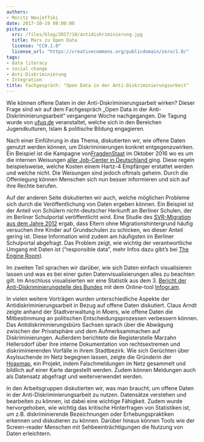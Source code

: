 ```yaml
---
authors: 
- Moritz Neujeffski
date: 2017-10-19 08:00:00
picture:
  src: /files/blog/2017/10/antidiskriminierung.jpg
  title: Marx zu Open Data
  license: "CC0.1.0"
  license_url: "https://creativecommons.org/publicdomain/zero/1.0/"
tags:
- data literacy
- social change
- Anti-Diskriminierung
- Integration
title: Fachgespräch: "Open Data in der Anti-Diskriminierungsarbeit"
---
```


Wie können offene Daten in der Anti-Diskriminierungsarbeit wirken? Dieser Frage sind wir auf dem Fachgespräch „Open Data in der Anti-Diskriminierungsarbeit“ vergangene Woche nachgegangen. Die Tagung wurde von [ufuq.de](http://www.ufuq.de/) veranstaltet, welche sich in den Bereichen Jugendkulturen, Islam & politische Bildung engagieren.
 
Nach einer Einführung in das Thema, diskutierten wir, wie offene Daten genutzt werden können, um Diskriminierungen konkret entgegenzuwirken. Ein Beispiel ist die Kampagne von[FragdenStaat](https://fragdenstaat.de/) im Oktober 2016  wo es um die internen Weisungen [aller Job-Center in Deutschland ](https://correctiv.org/recherchen/arbeit/artikel/2016/10/19/mehr-transparenz-fuer-jobcenter/) ging. Diese regeln beispielsweise, welche Kosten einem Hartz-4 Empfänger erstattet werden und welche nicht. Die Weisungen sind jedoch oftmals geheim. Durch die Offenlegung können Menschen sich nun besser informieren und sich auf ihre Rechte berufen. 
 
Auf der anderen Seite diskutierten wir auch, welche möglichen Probleme sich durch die Veröffentlichung von Daten ergeben können. Ein Beispiel ist der Anteil von Schülern nicht-deutscher Herkunft an Berliner Schulen, der im Berliner Schulportal veröffentlicht wird. Eine Studie des [SVR-Migration aus dem Jahre 2012](https://www.svr-migration.de/presse/presse-forschung/segregation-an-grundschulen-elterliche-schulwahl-verschaerft-trennung-von-kindern-nach-herkunft/) ergab, dass Eltern ohne Migrationshintergrund häufig versuchen ihre Kinder auf Grundschulen zu schicken, wo dieser Anteil gering ist. Diese Information wird zudem am häufigsten im Berliner Schulportal abgefragt. Das Problem zeigt, wie wichtig der verantwortliche Umgang mit Daten ist (“responsible data”, mehr Infos dazu gibt’s bei [The Engine Room](https://www.theengineroom.org/responsible-data/)).

Im zweiten Teil sprachen wir darüber, wie sich Daten einfach visualisieren lassen und was es bei einer guten Datenvisualisierungen alles zu beachten gilt. Im Anschluss visualisierten wir eine Statistik aus dem 3. [Bericht der Anti-Diskriminierungstelle des Bundes](http://www.antidiskriminierungsstelle.de/SharedDocs/Downloads/DE/publikationen/BT_Bericht/Gemeinsamer_Bericht_dritter_2017.html) mit dem Online-tool [Infogr.am](https://infogram.com).

In vielen weitere Vorträgen wurden unterschiedliche Aspekte der Antidiskriminierungsarbeit in Bezug auf offene Daten diskutiert. Claus Arndt zeigte anhand der Stadtverwaltung in Moers, wie offene Daten die Mitbestimmung an politischen Entscheidungsprozessen verbessern können. Das Antidiskriminierungsbüro Sachsen sprach über die Abwägung zwischen der Privatsphäre und dem Aufmerksammachen auf Diskriminierungen. Außerdem berichtete die Registerstelle Marzahn Hellersdorf über ihre interne Dokumentation von rechtsextremen und diskriminierenden Vorfälle in ihrem Stadtbezirk. Wie sich Gerüchten über Asylsuchende im Netz begegnen lassen, zeigte die Gründerin der [Hoaxmap](http://hoaxmap.org/index.html), ein Projekt, indem Falschmeldungen im Netz gesammelt und bildlich auf einer Karte dargestellt werden. Zudem können Meldungen auch als Datensatz abgefragt und weiterverwendet werden.

In den Arbeitsgruppen diskutierten wir, was man braucht, um offene Daten in der Anti-Diskriminierungsarbeit zu nutzen. Datensätze verstehen und bearbeiten zu können, ist dabei eine wichtige Fähigkeit. Zudem wurde hervorgehoben, wie wichtig das kritische Hinterfragen von Statistiken ist, um z.B. diskriminierende Bezeichnungen oder Erhebungspraktiken erkennen und diskutieren zu können. Darüber hinaus können Tools wie der Screen-reader Menschen mit Sehbeeinträchtigungen die Nutzung von Daten erleichtern.

